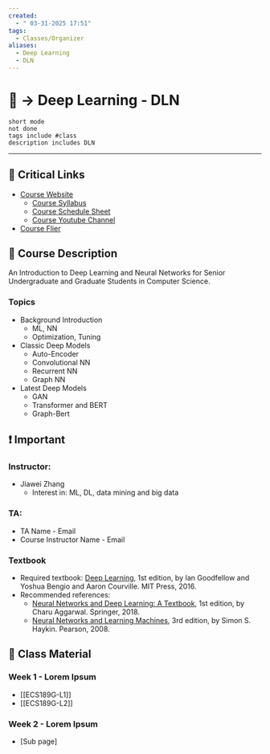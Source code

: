 ```yaml
---
created:
  - " 03-31-2025 17:51"
tags:
  - Classes/Organizer
aliases:
  - Deep Learning
  - DLN
---
```


# 📗 -> Deep Learning - DLN
```tasks
short mode
not done
tags include #class
description includes DLN
```
---
## 🔗 Critical Links
- [Course Website](https://www.ifmlab.org/courses_ecs189g_2025.html)
	- [Course Syllabus](https://docs.google.com/document/d/1ErFugupqgMAGdBIW1qqKu4FONu3ccbUY/edit?tab=t.0)
	- [Course Schedule Sheet](https://docs.google.com/spreadsheets/d/1CsUcR88VnrshGfZV8n14NkiDuZSzl57S/edit?gid=643427875#gid=643427875)
	- [Course Youtube Channel](https://www.youtube.com/watch?v=Sc4aH4aRxws&list=PLxZe1ulfsBT98oDlCKhvHb0hEZnQhu8oz)
- [Course Flier](https://ucdavis.app.box.com/s/8kenfmvroubx4u5e9ykx0ywck8w9ll82)

## 🔶 Course Description
An Introduction to Deep Learning and Neural Networks for Senior Undergraduate and Graduate Students in Computer Science.

### Topics
- Background Introduction
	- ML, NN
	- Optimization, Tuning
- Classic Deep Models
	- Auto-Encoder
	- Convolutional NN
	- Recurrent NN
	- Graph NN
- Latest Deep Models
	- GAN
	- Transformer and BERT
	- Graph-Bert

## ❗ Important
### Instructor: 
- Jiawei Zhang
	- Interest in: ML, DL, data mining and big data
### TA: 
- TA Name - Email
- Course Instructor Name - Email

### Textbook 
- Required textbook: [Deep Learning](https://www.deeplearningbook.org/), 1st edition, by Ian Goodfellow and Yoshua Bengio and Aaron Courville. MIT Press, 2016.
- Recommended references:
	- [Neural Networks and Deep Learning: A Textbook](http://www.charuaggarwal.net/neural.htm), 1st edition, by Charu Aggarwal. Springer, 2018.
	- [Neural Networks and Learning Machines](https://www.amazon.com/Neural-Networks-Learning-Machines-3rd/dp/0131471392/ref=sr_1_2?crid=1STNUTDOCZWE5&keywords=Neural+Networks+and+Learning+Machines&qid=1641151437&sprefix=%2Caps%2C408&sr=8-2), 3rd edition, by Simon S. Haykin. Pearson, 2008.


## 📄 Class Material
### Week 1 - Lorem Ipsum
- [[ECS189G-L1]]
- [[ECS189G-L2]]

### Week 2 - Lorem Ipsum
- [Sub page]




